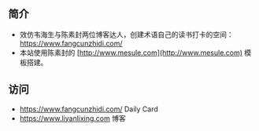 ## 简介

- 效仿韦海生与陈素封两位博客达人，创建术语自己的读书打卡的空间：https://www.fangcunzhidi.com/
- 本站使用陈素封的 [http://www.mesule.com](http://www.mesule.com) 模板搭建。

## 访问

- https://www.fangcunzhidi.com/ Daily Card
- https://www.liyanlixing.com  博客


